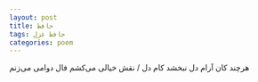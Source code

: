 ```yaml
---
layout: post
title: حافظ
tags: حافظ غزل
categories: poem
---
```


هرچند کان آرام دل نبخشد کام دل / نقش خیالی می‌کشم فال دوامی می‌زنم
